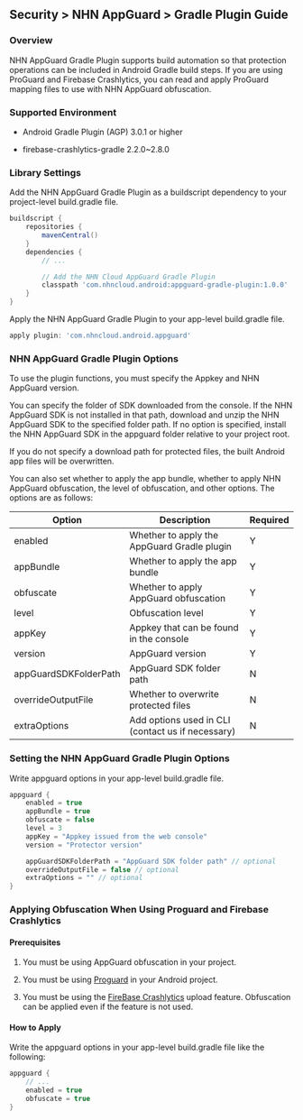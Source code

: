 ## Security > NHN AppGuard > Gradle Plugin Guide

### Overview

NHN AppGuard Gradle Plugin supports build automation so that protection operations can be included in Android Gradle build steps. If you are using ProGuard and Firebase Crashlytics, you can read and apply ProGuard mapping files to use with NHN AppGuard obfuscation.

### Supported Environment

- Android Gradle Plugin (AGP) 3.0.1 or higher

- firebase-crashlytics-gradle 2.2.0~2.8.0

### Library Settings

Add the NHN AppGuard Gradle Plugin as a buildscript dependency to your project-level build.gradle file.

```groovy
buildscript {
    repositories {
        mavenCentral()
    }
    dependencies {
        // ...

        // Add the NHN Cloud AppGuard Gradle Plugin
        classpath 'com.nhncloud.android:appguard-gradle-plugin:1.0.0'
    }
}
```

Apply the NHN AppGuard Gradle Plugin to your app-level build.gradle file.

```groovy
apply plugin: 'com.nhncloud.android.appguard'
```

### NHN AppGuard Gradle Plugin Options

To use the plugin functions, you must specify the Appkey and NHN AppGuard version.

You can specify the folder of SDK downloaded from the console. If the NHN AppGuard SDK is not installed in that path, download and unzip the NHN AppGuard SDK to the specified folder path. If no option is specified, install the NHN AppGuard SDK in the appguard folder relative to your project root.  


If you do not specify a download path for protected files, the built Android app files will be overwritten.

You can also set whether to apply the app bundle, whether to apply NHN AppGuard obfuscation, the level of obfuscation, and other options. The options are as follows:

| Option                    | Description                       | Required |
| --------------------- | ------------------------ | ----- |
| enabled               | Whether to apply the AppGuard Gradle plugin       | Y     |
| appBundle             | Whether to apply the app bundle               | Y     |
| obfuscate             | Whether to apply AppGuard obfuscation            | Y     |
| level                 | Obfuscation level                   | Y     |
| appKey                | Appkey that can be found in the console     | Y     |
| version               | AppGuard version                   | Y     |
| appGuardSDKFolderPath | AppGuard SDK folder path            | N     |
| overrideOutputFile    | Whether to overwrite protected files           | N     |
| extraOptions          | Add options used in CLI (contact us if necessary) | N     |

### Setting the NHN AppGuard Gradle Plugin Options

Write appguard options in your app-level build.gradle file.

```groovy
appguard {
    enabled = true
    appBundle = true
    obfuscate = false
    level = 3
    appKey = "Appkey issued from the web console"
    version = "Protector version"

    appGuardSDKFolderPath = "AppGuard SDK folder path" // optional
    overrideOutputFile = false // optional
    extraOptions = "" // optional
}
```

### Applying Obfuscation When Using Proguard and Firebase Crashlytics

#### Prerequisites

1. You must be using AppGuard obfuscation in your project.

2. You must be using [Proguard](https://www.guardsquare.com/manual/home) in your Android project.

3. You must be using the [FireBase Crashlytics](https://firebase.google.com/docs/crashlytics) upload feature. Obfuscation can be applied even if the feature is not used.

#### How to Apply

Write the appguard options in your app-level build.gradle file like the following:

```groovy
appguard {
    // ...
    enabled = true
    obfuscate = true
}
```

